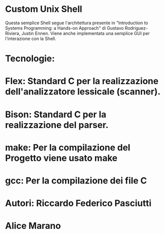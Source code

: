 # Custom Unix Shell

Questa semplice Shell segue l'architettura presente in
	"Introduction to Systems Programming: a Hands-on Approach" 
di 	Gustavo Rodriguez-Riviera, Justin Ennen. Viene anche implementata una semplice GUI per l'interazione con la Shell.

# Tecnologie:	
#	Flex: Standard C per la realizzazione dell'analizzatore lessicale (scanner). 
#	Bison: Standard C per la realizzazione del parser.
#	make: Per la compilazione del Progetto viene usato make
#	gcc: Per la compilazione dei file C

# Autori:	Riccardo Federico Pasciutti
#			Alice Marano


